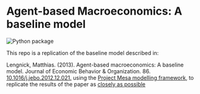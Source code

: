 # Agent-based Macroeconomics: A baseline model

![Python package](https://github.com/newwayland/baseline-economy/workflows/Python%20package/badge.svg)

This repo is a replication of the baseline model described in:

Lengnick, Matthias. (2013). Agent-based macroeconomics: A baseline model. Journal of Economic Behavior & Organization. 86. [10.1016/j.jebo.2012.12.021.](https://doi.org/10.1016/j.jebo.2012.12.021)
using the [Project Mesa modelling framework](https://github.com/projectmesa/mesa), to replicate the results of the paper as [closely as possible](notes/issues.md)




